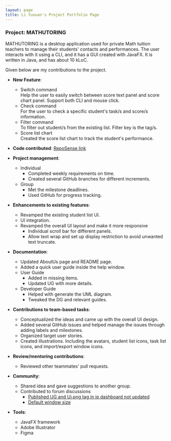 ```yaml
---
layout: page
title: Li Yuxuan's Project Portfolio Page
---
```


### Project: MATHUTORING

MATHUTORING is a desktop application used for private Math tuition teachers to manage their students' contacts and performances. The user interacts with it using a CLI, and it has a GUI created with JavaFX. It is written in Java, and has about 10 kLoC.

Given below are my contributions to the project.

* **New Feature**:
    * Switch command<br>
  Help the user to easily switch between score text panel and score chart panel. Support both CLI and mouse click.
    * Check command<br>
  For the user to check a specific student's task/s and score/s information.
    * Filter command<br>
  To filter out student/s from the existing list. Filter key is the tag/s.
    * Score list chart<br>
  Created the score list chart to track the student's performance. 

* **Code contributed**: [RepoSense link](https://nus-cs2103-ay2223s2.github.io/tp-dashboard/?search=carrieli1015&breakdown=true&sort=groupTitle%20dsc&sortWithin=title&since=2023-02-17&timeframe=commit&mergegroup=&groupSelect=groupByRepos&checkedFileTypes=docs~functional-code~test-code~other)

* **Project management**:
    * Individual
      * Completed weekly requirements on time. 
      * Created several GitHub branches for different increments.
    * Group
      * Met the milestone deadlines. 
      * Used GitHub for progress tracking. 

* **Enhancements to existing features**:
    * Revamped the existing student list UI.
    * UI integration.
    * Revamped the overall UI layout and make it more responsive
      * Individual scroll bar for different panels.
      * Allow text wrap and set up display restriction to avoid unwanted text truncate.

* **Documentation**:
    * Updated AboutUs page and README page.
    * Added a quick user guide inside the help window.
    * User Guide
      * Added in missing items.
      * Updated UG with more details.
    * Developer Guide
      * Helped with generate the UML diagram.
      * Tweaked the DG and relevant guides.

* **Contributions to team-based tasks**:
    * Conceptualized the ideas and came up with the overall UI design.
    * Added several GitHub issues and helped manage the issues through adding labels and milestones.
    * Organized target user stories. 
    * Created illustrations. Including the avatars, student list icons, task list icons, and import/export window icons.

* **Review/mentoring contributions**:
  * Reviewed other teammates' pull requests.

* **Community**:
    * Shared idea and gave suggestions to another group.
    * Contributed to forum discussions
      * [Published UG and Ui.png tag in ip dashboard not updated](https://github.com/nus-cs2103-AY2223S2/forum/issues/206)
      * [Default window size](https://github.com/nus-cs2103-AY2223S2/forum/issues/290)

* **Tools**:
    * JavaFX framework
    * Adobe Illustrator
    * Figma
